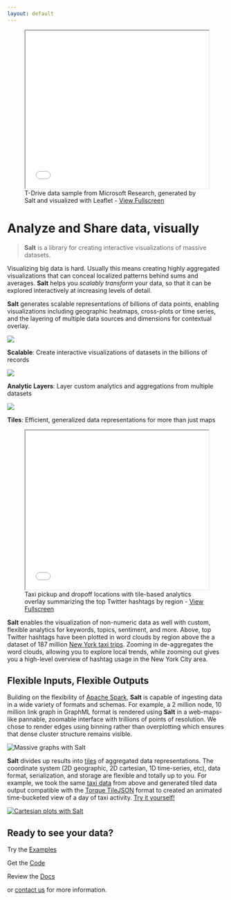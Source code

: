 ```yaml
---
layout: default
---
```


<figure>
	<iframe width="100%" height="365px" src="{{"/demos/tdrive/" | prepend: site.baseurl }}"></iframe>
	<figcaption>T-Drive data sample from Microsoft Research, generated by Salt and visualized with Leaflet - <a href="{{site.url}}{{site.baseurl}}demos/tdrive/" target="\_blank">View Fullscreen</a></figcaption>
</figure>

# Analyze and Share data, visually

> **Salt** is a library for creating interactive visualizations of massive datasets.

Visualizing big data is hard. Usually this means creating highly aggregated visualizations that can conceal localized patterns behind sums and averages. **Salt** helps you *scalably transform* your data, so that it can be explored interactively at increasing levels of detail.

**Salt** generates scalable representations of billions of data points, enabling visualizations including geographic heatmaps, cross-plots or time series, and the layering of multiple data sources and dimensions for contextual overlay.


<div class="row">
  <div class="col-sm-4">
    <img class="img-responsive img-icon center-block" src="{{ "/imgs/gears_2x.png" | prepend: site.baseurl }}">
    <p class="text-center">
      <strong>Scalable</strong>: Create interactive visualizations of datasets in the billions of records
    </p>
  </div>
  <div class="col-sm-4">
    <img class="img-responsive img-icon center-block" src="{{ "/imgs/layers_2x.png" | prepend: site.baseurl }}">
    <p class="text-center">
      <strong>Analytic Layers</strong>: Layer custom analytics and aggregations from multiple datasets
    </p>
  </div>
  <div class="col-sm-4">
    <img class="img-responsive img-icon center-block" src="{{ "/imgs/tiles_2x.png" | prepend: site.baseurl }}">
    <p class="text-center">
      <strong>Tiles</strong>: Efficient, generalized data representations for more than just maps
    </p>
  </div>
</div>

<figure>
  <iframe width="100%" height="368px" src="{{"/demos/taxi-twitter/" | prepend: site.baseurl }}"></iframe>
  <figcaption>Taxi pickup and dropoff locations with tile-based analytics overlay summarizing the top Twitter hashtags by region - <a href="{{site.url}}{{site.baseurl}}demos/taxi-twitter/" target="\_blank">View Fullscreen</a></figcaption>
</figure>


**Salt** enables the visualization of non-numeric data as well with custom, flexible analytics for keywords, topics, sentiment, and more. Above, top Twitter hashtags have been plotted in word clouds by region above the a dataset of 187 million <a href="http://chriswhong.com/open-data/foil_nyc_taxi/">New York taxi trips</a>. Zooming in de-aggregates the word clouds, allowing you to explore local trends, while zooming out gives you a high-level overview of hashtag usage in the New York City area.



## Flexible Inputs, Flexible Outputs

<div class="row">
  <div class="col-sm-6">
    <p>
Building on the flexibility of <a href="http://spark.apache.org/">Apache Spark</a>, <strong>Salt</strong> is capable of ingesting data in a wide variety of formats and schemas. For example, a 2 million node, 10 million link graph in GraphML format is rendered using <strong>Salt</strong> in a web-maps-like pannable, zoomable interface with trillions of points of resolution. We chose to render edges using binning rather than overplotting which ensures that dense cluster structure remains visible.
    </p>
  </div>
  <div class="col-sm-6">
    <img alt="Massive graphs with Salt" src="{{"/imgs/graph_2x.jpg" | prepend: site.baseurl }}">
  </div>
</div>

<div class="row">
  <div class="col-sm-6">
    <p>
<strong>Salt</strong> divides up results into <a href="https://en.wikipedia.org/wiki/Tiled_web_map">tiles</a> of aggregated data representations. The coordinate system (2D geographic, 2D cartesian, 1D time-series, etc), data format, serialization, and storage are flexible and totally up to you. For example, we took the same <a href="http://chriswhong.com/open-data/foil_nyc_taxi/">taxi data</a> from above and generated tiled data output compatible with the <a href="https://github.com/CartoDB/torque">Torque TileJSON</a> format to created an animated time-bucketed view of a day of taxi activity. <a href="https://github.com/unchartedsoftware/salt-examples/tree/master/torque-example">Try it yourself!</a>
    </p>
  </div>
  <div class="col-sm-6">
    <a class="image-overlay" href="{{"/demos/torque" | prepend: site.baseurl }}">
      <img alt="Cartesian plots with Salt" src="{{"/imgs/torque_2x.jpg" | prepend: site.baseurl }}">
      <span class="glyphicon glyphicon-play-circle"></span>
    </a>
  </div>
</div>

<div class="well well-lg text-center">
  <h2>Ready to see your data?</h2>
  <div class="row">
    <div class="col-sm-4">
      <p class="lead">Try the <a href="https://github.com/unchartedsoftware/salt-examples">Examples</a></p>
    </div>
    <div class="col-sm-4">
      <p class="lead">Get the <a href="https://github.com/unchartedsoftware/salt">Code</a></p>
    </div>
    <div class="col-sm-4">
      <p class="lead">Review the <a href="{{"/docs/scaladoc/#software.uncharted.salt.core.generation.TileGenerator" | prepend: site.baseurl }}">Docs</a></p>
    </div>
  </div>
  <p>
    or <a href="mailto:{{site.email}}">contact us</a> for more information.
  </p>
</div>
